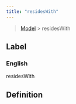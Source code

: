 ```yaml
---
title: "residesWith"
---
```


> [Model](../../) > residesWith

## Label

### English
residesWith


## Definition



    
